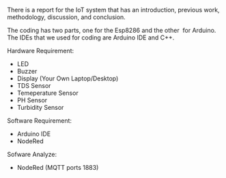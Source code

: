 There is a report for the IoT system that has an introduction, previous work, methodology, discussion, and conclusion.

The coding has two parts, one for the Esp8286 and the other  for Arduino.
The IDEs that we used for coding are Arduino IDE and C++.

Hardware Requirement:
- LED
- Buzzer
- Display (Your Own Laptop/Desktop)
- TDS Sensor
- Temeperature Sensor
- PH Sensor
- Turbidity Sensor

Software Requirement:
- Arduino IDE
- NodeRed

Sofware Analyze:
- NodeRed (MQTT ports 1883)
  
